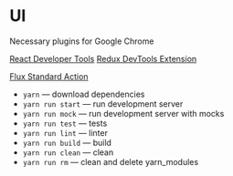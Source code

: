 UI
=============================

Necessary plugins for Google Chrome

[React Developer Tools](https://github.com/facebook/react-devtools)
[Redux DevTools Extension](https://github.com/zalmoxisus/redux-devtools-extension)

[Flux Standard Action](https://github.com/acdlite/flux-standard-action)

* `yarn` — download dependencies
* `yarn run start` — run development server
* `yarn run mock` — run development server with mocks
* `yarn run test` — tests
* `yarn run lint` — linter
* `yarn run build` — build
* `yarn run clean` — clean
* `yarn run rm` — clean and delete yarn_modules
